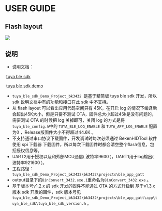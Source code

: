 # USER GUIDE



## Flash layout

![](https://images.tuyacn.com/fe-static/docs/img/8368e547-5c53-4752-967a-cb42c2d1e6ac.jpg)

## 说明

- 说明文档：

​       [tuya ble sdk](https://docs.tuya.com/zh/iot/device-development/access-mode-link/ble-chip-sdk/tuya-ble-sdk-user-guide?id=K9h5zc4e5djd9)

​       [tuya ble sdk demo](https://docs.tuya.com/zh/iot/device-development/access-mode-link/ble-chip-sdk/tuya-ble-sdk-demo-instruction-manual?id=K9gq09szmvy2o)

- `tuya_ble_sdk_Demo_Project_bk3432 `是基于精简版 tuya ble sdk 开发，所以 sdk 说明文档中有的功能和接口在此 sdk 中不支持。
- 从 flash layout 可以看出应用代码空间只有 45K，在开启 log 的情况下编译后会超出45K大小，但是只要不测试 OTA，固件总大小超过45k是没有问题的，需要测试 OTA 的时候把 log 关掉即可，关闭 log 的方式是将`tuya_ble_config.h`中的 `TUYA_BLE_LOG_ENABLE` 和 `TUYA_APP_LOG_ENABLE` 配置为0 ，Release版固件大小不得超过44.6K 。
- 不支持通过串口协议下载固件，开发调试时每次必须通过 BekenHIDTool 软件使用 spi 下载器 下载固件，所以每次下载固件时都会清空整个flash信息，包括授权信息等。
- UART2用于授权以及和外部MCU通信( 波特率9600 )，UART1用于log输出( 波特率921600 )。
- 工程路径：`tuya_ble_sdk_Demo_Project_bk3432\bk3432\projects\ble_app_gatt`
- output目录下的`BinConvert_3432.exe.1`重命名为`BinConvert_3432.exe` 。
- 基于版本号v1.2.x 的 sdk 开发的固件不能通过 OTA 的方式升级到 基于v1.3.x 版本 sdk 开发的固件，sdk 版本号见`tuya_ble_sdk_Demo_Project_bk3432\bk3432\projects\ble_app_gatt\app\tuya_ble_sdk\tuya_ble_sdk_version.h`  。



